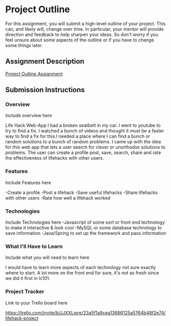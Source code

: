 # Project Outline
For this assignment, you will submit a high-level outline of your project. This can, and likely will, change over time. In particular, your mentor will provide direction and feedback to help sharpen your ideas. So don't worry if you feel unsure about some aspects of the outline or if you have to change some things later.

## Assignment Description
[Project Outline Assignment](https://education.launchcode.org/liftoff/modules/assignments/project-outline)

## Submission Instructions

### Overview
Include overview here

Life Hack Web-App
I had a broken seatbelt in my car. I went to youtube to try to find a fix. I watched a bunch of videos and thought it must be a faster way to find a fix for this.I needed a place where I can find a bunch or random solutions to a bunch of random problems. I came up with the idea for this web app that lets a user search for clever or unorthodox solutions to problems. The user can create a profile post, save, search, share and rate the effectiveness of lifehacks with other users.

### Features
Include Features here

-Create a profile
-Post a lifehack
-Save useful lifehacks
-Share lifehacks with other users
-Rate how well a lifehack worked

### Technologies
Include Technologies here
-Javascript of some sort or front end technology to make it interactive & look cool 
-MySQL or some database technology to save information
-Java/Spring to set up the framework and pass information

### What I'll Have to Learn
Include what you will need to learn here

I would have to learn more aspects of each technology not sure exactly where to start. A lot more on the front end for sure, it's not as fresh since we did it first in lc101.
### Project Tracker
Link to your Trello board here

https://trello.com/invite/b/JJXXLwre/23a5f1a9cea13666125a5764b48f2e74/lifehack-project

